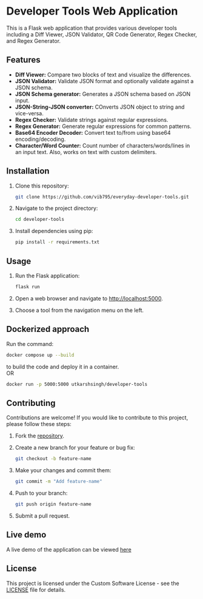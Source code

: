 # Developer Tools Web Application

This is a Flask web application that provides various developer tools including a Diff Viewer, JSON Validator, QR Code Generator, Regex Checker, and Regex Generator.

## Features

- **Diff Viewer:** Compare two blocks of text and visualize the differences.
- **JSON Validator:** Validate JSON format and optionally validate against a JSON schema.
- **JSON Schema generator:** Generates a JSON schema based on JSON input.
- **JSON-String-JSON converter:** COnverts JSON object to string and vice-versa.
- **Regex Checker:** Validate strings against regular expressions.
- **Regex Generator:** Generate regular expressions for common patterns.
- **Base64 Encoder Decoder:** Convert text to/from using base64 encoding/decoding.
- **Character/Word Counter:** Count number of characters/words/lines in an input text. Also, works on text with custom delimiters. 

## Installation

1. Clone this repository:

    ```bash
    git clone https://github.com/vib795/everyday-developer-tools.git
    ```

2. Navigate to the project directory:

    ```bash
    cd developer-tools
    ```

3. Install dependencies using pip:

    ```bash
    pip install -r requirements.txt
    ```

## Usage

1. Run the Flask application:

    ```bash
    flask run
    ```

2. Open a web browser and navigate to [http://localhost:5000](http://localhost:5000).

3. Choose a tool from the navigation menu on the left.

## Dockerized approach
Run the command:
```bash
docker compose up --build
```
to build the code and deploy it in a container.
<br/>OR<br/>
```bash
docker run -p 5000:5000 utkarshsingh/developer-tools
```

## Contributing

Contributions are welcome! If you would like to contribute to this project, please follow these steps:

1. Fork the [repository](https://github.com/vib795/everyday-developer-tools.git).

2. Create a new branch for your feature or bug fix:

    ```bash
    git checkout -b feature-name
    ```

3. Make your changes and commit them:

    ```bash
    git commit -m "Add feature-name"
    ```

4. Push to your branch:

    ```bash
    git push origin feature-name
    ```

5. Submit a pull request.

## Live demo
A live demo of the application can be viewed [here](https://utkarshsingh0609.pythonanywhere.com/diff-viewer)

## License

This project is licensed under the Custom Software License - see the [LICENSE](LICENSE) file for details.
